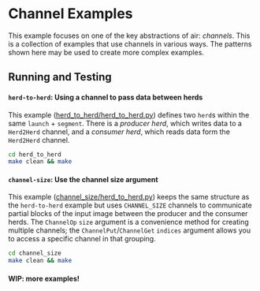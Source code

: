 # Channel Examples

This example focuses on one of the key abstractions of air: *channels*. This is a collection of examples that use channels in various ways. The patterns shown here may be used to create more complex examples.

## Running and Testing

#### ```herd-to-herd```: Using a channel to pass data between herds

This example ([herd_to_herd/herd_to_herd.py](herd_to_herd/herd_to_herd.py)) defines two `herd`s within the same `launch` + `segment`. There is a *producer herd*, which writes data to a `Herd2Herd` channel, and a *consumer herd*, which reads data form the `Herd2Herd` channel.

```bash
cd herd_to_herd
make clean && make
```

#### ```channel-size```: Use the channel size argument

This example ([channel_size/herd_to_herd.py](channel_size/herd_to_herd.py)) keeps the same structure as the `herd-to-herd` example but uses `CHANNEL_SIZE` channels to communicate partial blocks of the input image between the producer and the consumer herds. The `ChannelOp` `size` argument is a convenience method for creating multiple channels; the `ChannelPut`/`ChannelGet` `indices` argument allows you to access a specific channel in that grouping.

```bash
cd channel_size
make clean && make
```

#### WIP: more examples!